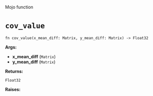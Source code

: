 Mojo function

# `cov_value`

```mojo
fn cov_value(x_mean_diff: Matrix, y_mean_diff: Matrix) -> Float32
```

**Args:**

- **x_mean_diff** (`Matrix`)
- **y_mean_diff** (`Matrix`)

**Returns:**

`Float32`

**Raises:**

